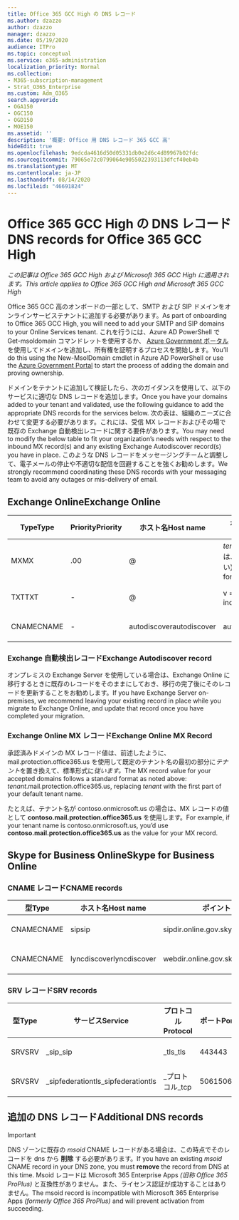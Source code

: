 ```yaml
---
title: Office 365 GCC High の DNS レコード
ms.author: dzazzo
author: dzazzo
manager: dzazzo
ms.date: 05/19/2020
audience: ITPro
ms.topic: conceptual
ms.service: o365-administration
localization_priority: Normal
ms.collection:
- M365-subscription-management
- Strat_O365_Enterprise
ms.custom: Adm_O365
search.appverid:
- OGA150
- OGC150
- OGD150
- MOE150
ms.assetid: ''
description: '概要: Office 用 DNS レコード 365 GCC 高'
hideEdit: true
ms.openlocfilehash: 9edcda4616d50d05331db0e2d6c4d89967b02fdc
ms.sourcegitcommit: 79065e72c0799064e9055022393113dfcf40eb4b
ms.translationtype: MT
ms.contentlocale: ja-JP
ms.lasthandoff: 08/14/2020
ms.locfileid: "46691824"
---
```

# <a name="dns-records-for-office-365-gcc-high"></a><span data-ttu-id="17498-103">Office 365 GCC High の DNS レコード</span><span class="sxs-lookup"><span data-stu-id="17498-103">DNS records for Office 365 GCC High</span></span>

<span data-ttu-id="17498-104">*この記事は Office 365 GCC High および Microsoft 365 GCC High に適用されます。*</span><span class="sxs-lookup"><span data-stu-id="17498-104">*This article applies to Office 365 GCC High and Microsoft 365 GCC High*</span></span>

<span data-ttu-id="17498-105">Office 365 GCC 高のオンボードの一部として、SMTP および SIP ドメインをオンラインサービステナントに追加する必要があります。</span><span class="sxs-lookup"><span data-stu-id="17498-105">As part of onboarding to Office 365 GCC High, you will need to add your SMTP and SIP domains to your Online Services tenant.</span></span>  <span data-ttu-id="17498-106">これを行うには、Azure AD PowerShell で Get-msoldomain コマンドレットを使用するか、 [Azure Government ポータル](https://portal.azure.us) を使用してドメインを追加し、所有権を証明するプロセスを開始します。</span><span class="sxs-lookup"><span data-stu-id="17498-106">You’ll do this using the New-MsolDomain cmdlet in Azure AD PowerShell or use the [Azure Government Portal](https://portal.azure.us) to start the process of adding the domain and proving ownership.</span></span>

<span data-ttu-id="17498-107">ドメインをテナントに追加して検証したら、次のガイダンスを使用して、以下のサービスに適切な DNS レコードを追加します。</span><span class="sxs-lookup"><span data-stu-id="17498-107">Once you have your domains added to your tenant and validated, use the following guidance to add the appropriate DNS records for the services below.</span></span>  <span data-ttu-id="17498-108">次の表は、組織のニーズに合わせて変更する必要があります。これには、受信 MX レコードおよびその場で既存の Exchange 自動検出レコードに関する要件があります。</span><span class="sxs-lookup"><span data-stu-id="17498-108">You may need to modify the below table to fit your organization’s needs with respect to the inbound MX record(s) and any existing Exchange Autodiscover record(s) you have in place.</span></span>  <span data-ttu-id="17498-109">このような DNS レコードをメッセージングチームと調整して、電子メールの停止や不適切な配信を回避することを強くお勧めします。</span><span class="sxs-lookup"><span data-stu-id="17498-109">We strongly recommend coordinating these DNS records with your messaging team to avoid any outages or mis-delivery of email.</span></span>

## <a name="exchange-online"></a><span data-ttu-id="17498-110">Exchange Online</span><span class="sxs-lookup"><span data-stu-id="17498-110">Exchange Online</span></span>

| <span data-ttu-id="17498-111">Type</span><span class="sxs-lookup"><span data-stu-id="17498-111">Type</span></span> | <span data-ttu-id="17498-112">Priority</span><span class="sxs-lookup"><span data-stu-id="17498-112">Priority</span></span> | <span data-ttu-id="17498-113">ホスト名</span><span class="sxs-lookup"><span data-stu-id="17498-113">Host name</span></span> | <span data-ttu-id="17498-114">ポイント (アドレスまたは値)</span><span class="sxs-lookup"><span data-stu-id="17498-114">Points to address or value</span></span> | <span data-ttu-id="17498-115">TTL</span><span class="sxs-lookup"><span data-stu-id="17498-115">TTL</span></span> |
| --- | --- | --- | --- | --- |
| <span data-ttu-id="17498-116">MX</span><span class="sxs-lookup"><span data-stu-id="17498-116">MX</span></span> | <span data-ttu-id="17498-117">.0</span><span class="sxs-lookup"><span data-stu-id="17498-117">0</span></span> | @ | <span data-ttu-id="17498-118">*tenant*mail.protection.office365.us (詳細については、以下を参照してください)</span><span class="sxs-lookup"><span data-stu-id="17498-118">*tenant*.mail.protection.office365.us (see below for additional details)</span></span> | <span data-ttu-id="17498-119">1 Hour</span><span class="sxs-lookup"><span data-stu-id="17498-119">1 Hour</span></span> |
| <span data-ttu-id="17498-120">TXT</span><span class="sxs-lookup"><span data-stu-id="17498-120">TXT</span></span> | - | @ | <span data-ttu-id="17498-121">v = spf1 には、以下が含まれます。</span><span class="sxs-lookup"><span data-stu-id="17498-121">v=spf1 include:spf.protection.office365.us -all</span></span> | <span data-ttu-id="17498-122">1 Hour</span><span class="sxs-lookup"><span data-stu-id="17498-122">1 Hour</span></span> |
| <span data-ttu-id="17498-123">CNAME</span><span class="sxs-lookup"><span data-stu-id="17498-123">CNAME</span></span> | - | <span data-ttu-id="17498-124">autodiscover</span><span class="sxs-lookup"><span data-stu-id="17498-124">autodiscover</span></span> | <span data-ttu-id="17498-125">autodiscover.office365.us</span><span class="sxs-lookup"><span data-stu-id="17498-125">autodiscover.office365.us</span></span> | <span data-ttu-id="17498-126">1 Hour</span><span class="sxs-lookup"><span data-stu-id="17498-126">1 Hour</span></span> |

### <a name="exchange-autodiscover-record"></a><span data-ttu-id="17498-127">Exchange 自動検出レコード</span><span class="sxs-lookup"><span data-stu-id="17498-127">Exchange Autodiscover record</span></span>

<span data-ttu-id="17498-128">オンプレミスの Exchange Server を使用している場合は、Exchange Online に移行するときに既存のレコードをそのままにしておき、移行の完了後にそのレコードを更新することをお勧めします。</span><span class="sxs-lookup"><span data-stu-id="17498-128">If you have Exchange Server on-premises, we recommend leaving your existing record in place while you migrate to Exchange Online, and update that record once you have completed your migration.</span></span> 

### <a name="exchange-online-mx-record"></a><span data-ttu-id="17498-129">Exchange Online MX レコード</span><span class="sxs-lookup"><span data-stu-id="17498-129">Exchange Online MX Record</span></span>

<span data-ttu-id="17498-130">承認済みドメインの MX レコード値は、前述したように、mail.protection.office365.us を使用して既定のテナント名の最初の部分に*テナント*を置き換えて、標準形式に*従います。*</span><span class="sxs-lookup"><span data-stu-id="17498-130">The MX record value for your accepted domains follows a standard format as noted above: *tenant*.mail.protection.office365.us, replacing *tenant* with the first part of your default tenant name.</span></span>

<span data-ttu-id="17498-131">たとえば、テナント名が contoso.onmicrosoft.us の場合は、MX レコードの値として **contoso.mail.protection.office365.us** を使用します。</span><span class="sxs-lookup"><span data-stu-id="17498-131">For example, if your tenant name is contoso.onmicrosoft.us, you’d use **contoso.mail.protection.office365.us** as the value for your MX record.</span></span>

## <a name="skype-for-business-online"></a><span data-ttu-id="17498-132">Skype for Business Online</span><span class="sxs-lookup"><span data-stu-id="17498-132">Skype for Business Online</span></span>

### <a name="cname-records"></a><span data-ttu-id="17498-133">CNAME レコード</span><span class="sxs-lookup"><span data-stu-id="17498-133">CNAME records</span></span>

| <span data-ttu-id="17498-134">型</span><span class="sxs-lookup"><span data-stu-id="17498-134">Type</span></span> | <span data-ttu-id="17498-135">ホスト名</span><span class="sxs-lookup"><span data-stu-id="17498-135">Host name</span></span> | <span data-ttu-id="17498-136">ポイント (アドレスまたは値)</span><span class="sxs-lookup"><span data-stu-id="17498-136">Points to address or value</span></span> | <span data-ttu-id="17498-137">TTL</span><span class="sxs-lookup"><span data-stu-id="17498-137">TTL</span></span> |
| --- | --- | --- | --- |
| <span data-ttu-id="17498-138">CNAME</span><span class="sxs-lookup"><span data-stu-id="17498-138">CNAME</span></span> | <span data-ttu-id="17498-139">sip</span><span class="sxs-lookup"><span data-stu-id="17498-139">sip</span></span> | <span data-ttu-id="17498-140">sipdir.online.gov.skypeforbusiness.us</span><span class="sxs-lookup"><span data-stu-id="17498-140">sipdir.online.gov.skypeforbusiness.us</span></span> | <span data-ttu-id="17498-141">1 Hour</span><span class="sxs-lookup"><span data-stu-id="17498-141">1 Hour</span></span> |
| <span data-ttu-id="17498-142">CNAME</span><span class="sxs-lookup"><span data-stu-id="17498-142">CNAME</span></span> | <span data-ttu-id="17498-143">lyncdiscover</span><span class="sxs-lookup"><span data-stu-id="17498-143">lyncdiscover</span></span> | <span data-ttu-id="17498-144">webdir.online.gov.skypeforbusiness.us</span><span class="sxs-lookup"><span data-stu-id="17498-144">webdir.online.gov.skypeforbusiness.us</span></span> | <span data-ttu-id="17498-145">1 Hour</span><span class="sxs-lookup"><span data-stu-id="17498-145">1 Hour</span></span> |

### <a name="srv-records"></a><span data-ttu-id="17498-146">SRV レコード</span><span class="sxs-lookup"><span data-stu-id="17498-146">SRV records</span></span>

| <span data-ttu-id="17498-147">型</span><span class="sxs-lookup"><span data-stu-id="17498-147">Type</span></span> | <span data-ttu-id="17498-148">サービス</span><span class="sxs-lookup"><span data-stu-id="17498-148">Service</span></span> | <span data-ttu-id="17498-149">プロトコル</span><span class="sxs-lookup"><span data-stu-id="17498-149">Protocol</span></span> | <span data-ttu-id="17498-150">ポート</span><span class="sxs-lookup"><span data-stu-id="17498-150">Port</span></span> | <span data-ttu-id="17498-151">太さ</span><span class="sxs-lookup"><span data-stu-id="17498-151">Weight</span></span> | <span data-ttu-id="17498-152">優先度</span><span class="sxs-lookup"><span data-stu-id="17498-152">Priority</span></span> | <span data-ttu-id="17498-153">Name</span><span class="sxs-lookup"><span data-stu-id="17498-153">Name</span></span> | <span data-ttu-id="17498-154">Target</span><span class="sxs-lookup"><span data-stu-id="17498-154">Target</span></span> | <span data-ttu-id="17498-155">TTL</span><span class="sxs-lookup"><span data-stu-id="17498-155">TTL</span></span> |
| --- | --- | --- | --- | --- | --- | --- | --- | --- |
| <span data-ttu-id="17498-156">SRV</span><span class="sxs-lookup"><span data-stu-id="17498-156">SRV</span></span> | <span data-ttu-id="17498-157">\_sip</span><span class="sxs-lookup"><span data-stu-id="17498-157">\_sip</span></span> | <span data-ttu-id="17498-158">\_tls</span><span class="sxs-lookup"><span data-stu-id="17498-158">\_tls</span></span> | <span data-ttu-id="17498-159">443</span><span class="sxs-lookup"><span data-stu-id="17498-159">443</span></span> | <span data-ttu-id="17498-160">1-d</span><span class="sxs-lookup"><span data-stu-id="17498-160">1</span></span> | <span data-ttu-id="17498-161">100</span><span class="sxs-lookup"><span data-stu-id="17498-161">100</span></span> | @ | <span data-ttu-id="17498-162">sipdir.online.gov.skypeforbusiness.us</span><span class="sxs-lookup"><span data-stu-id="17498-162">sipdir.online.gov.skypeforbusiness.us</span></span> | <span data-ttu-id="17498-163">1 Hour</span><span class="sxs-lookup"><span data-stu-id="17498-163">1 Hour</span></span> |
| <span data-ttu-id="17498-164">SRV</span><span class="sxs-lookup"><span data-stu-id="17498-164">SRV</span></span> | <span data-ttu-id="17498-165">\_sipfederationtls</span><span class="sxs-lookup"><span data-stu-id="17498-165">\_sipfederationtls</span></span> | <span data-ttu-id="17498-166">\_プロトコル</span><span class="sxs-lookup"><span data-stu-id="17498-166">\_tcp</span></span> | <span data-ttu-id="17498-167">5061</span><span class="sxs-lookup"><span data-stu-id="17498-167">5061</span></span> | <span data-ttu-id="17498-168">1-d</span><span class="sxs-lookup"><span data-stu-id="17498-168">1</span></span> | <span data-ttu-id="17498-169">100</span><span class="sxs-lookup"><span data-stu-id="17498-169">100</span></span> | @ | <span data-ttu-id="17498-170">sipfed.online.gov.skypeforbusiness.us</span><span class="sxs-lookup"><span data-stu-id="17498-170">sipfed.online.gov.skypeforbusiness.us</span></span> | <span data-ttu-id="17498-171">1 Hour</span><span class="sxs-lookup"><span data-stu-id="17498-171">1 Hour</span></span> |

## <a name="additional-dns-records"></a><span data-ttu-id="17498-172">追加の DNS レコード</span><span class="sxs-lookup"><span data-stu-id="17498-172">Additional DNS records</span></span>

> [!IMPORTANT]
> <span data-ttu-id="17498-173">DNS ゾーンに既存の *msoid* CNAME レコードがある場合は、この時点でそのレコードを dns から **削除** する必要があります。</span><span class="sxs-lookup"><span data-stu-id="17498-173">If you have an existing *msoid* CNAME record in your DNS zone, you must **remove** the record from DNS at this time.</span></span>  <span data-ttu-id="17498-174">Msoid レコードは Microsoft 365 Enterprise Apps *(旧称 Office 365 ProPlus)* と互換性がありません。また、ライセンス認証が成功することはありません。</span><span class="sxs-lookup"><span data-stu-id="17498-174">The msoid record is incompatible with Microsoft 365 Enterprise Apps *(formerly Office 365 ProPlus)* and will prevent activation from succeeding.</span></span>
